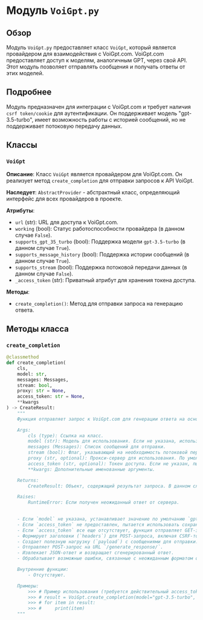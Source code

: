 # Модуль `VoiGpt.py`

## Обзор

Модуль `VoiGpt.py` предоставляет класс `VoiGpt`, который является провайдером для взаимодействия с VoiGpt.com. VoiGpt.com предоставляет доступ к моделям, аналогичным GPT, через свой API. Этот модуль позволяет отправлять сообщения и получать ответы от этих моделей.

## Подробнее

Модуль предназначен для интеграции с VoiGpt.com и требует наличия `csrf token/cookie` для аутентификации.
Он поддерживает модель "gpt-3.5-turbo", имеет возможность работы с историей сообщений, но не поддерживает потоковую передачу данных.

## Классы

### `VoiGpt`

**Описание**:
Класс `VoiGpt` является провайдером для VoiGpt.com. Он реализует метод `create_completion` для отправки запросов к API VoiGpt.

**Наследует**:
`AbstractProvider` - абстрактный класс, определяющий интерфейс для всех провайдеров в проекте.

**Атрибуты**:
- `url` (str): URL для доступа к VoiGpt.com.
- `working` (bool): Статус работоспособности провайдера (в данном случае `False`).
- `supports_gpt_35_turbo` (bool): Поддержка модели `gpt-3.5-turbo` (в данном случае `True`).
- `supports_message_history` (bool): Поддержка истории сообщений (в данном случае `True`).
- `supports_stream` (bool): Поддержка потоковой передачи данных (в данном случае `False`).
- `_access_token` (str): Приватный атрибут для хранения токена доступа.

**Методы**:
- `create_completion()`: Метод для отправки запроса на генерацию ответа.

## Методы класса

### `create_completion`

```python
@classmethod
def create_completion(
    cls,
    model: str,
    messages: Messages,
    stream: bool,
    proxy: str = None,
    access_token: str = None,
    **kwargs
) -> CreateResult:
    """
    Функция отправляет запрос к VoiGpt.com для генерации ответа на основе предоставленных сообщений.

    Args:
        cls (type): Ссылка на класс.
        model (str): Модель для использования. Если не указана, используется `gpt-3.5-turbo`.
        messages (Messages): Список сообщений для отправки.
        stream (bool): Флаг, указывающий на необходимость потоковой передачи (в данном случае не поддерживается).
        proxy (str, optional): Прокси-сервер для использования. По умолчанию `None`.
        access_token (str, optional): Токен доступа. Если не указан, пытается получить из cookies. По умолчанию `None`.
        **kwargs: Дополнительные именованные аргументы.

    Returns:
        CreateResult: Объект, содержащий результат запроса. В данном случае, генератор, возвращающий ответ.

    Raises:
        RuntimeError: Если получен неожиданный ответ от сервера.

    
    - Если `model` не указана, устанавливает значение по умолчанию `gpt-3.5-turbo`.
    - Если `access_token` не предоставлен, пытается использовать сохраненный `cls._access_token`.
    - Если `access_token` все еще отсутствует, функция отправляет GET-запрос на главную страницу VoiGpt.com, чтобы получить CSRF-токен из cookies.
    - Формирует заголовки (`headers`) для POST-запроса, включая CSRF-токен.
    - Создает полезную нагрузку (`payload`) с сообщениями для отправки.
    - Отправляет POST-запрос на URL `/generate_response/`.
    - Извлекает JSON-ответ и возвращает сгенерированный ответ.
    - Обрабатывает возможные ошибки, связанные с неожиданным форматом ответа от сервера, и генерирует исключение `RuntimeError`.

    Внутренние функции:
        - Отсутствуют.

    Примеры:
        >>> # Пример использования (требуется действительный access_token)
        >>> # result = VoiGpt.create_completion(model="gpt-3.5-turbo", messages=[{"role": "user", "content": "Hello"}], stream=False, access_token="your_access_token")
        >>> # for item in result:
        >>> #     print(item)
    """
